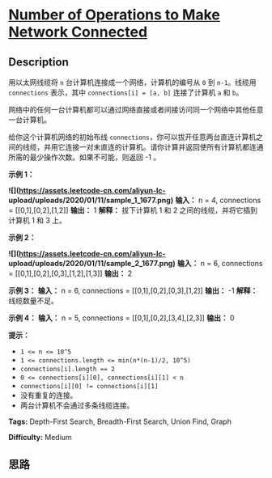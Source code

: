 # [Number of Operations to Make Network Connected][title]

## Description

用以太网线缆将 `n` 台计算机连接成一个网络，计算机的编号从 `0` 到 `n-1`。线缆用 `connections` 表示，其中
`connections[i] = [a, b]` 连接了计算机 `a` 和 `b`。

网络中的任何一台计算机都可以通过网络直接或者间接访问同一个网络中其他任意一台计算机。

给你这个计算机网络的初始布线
`connections`，你可以拔开任意两台直连计算机之间的线缆，并用它连接一对未直连的计算机。请你计算并返回使所有计算机都连通所需的最少操作次数。如果不可能，则返回
-1 。



**示例 1：**

**![](https://assets.leetcode-cn.com/aliyun-lc-
upload/uploads/2020/01/11/sample_1_1677.png)**
            **输入：** n = 4, connections = [[0,1],[0,2],[1,2]]    **输出：** 1    **解释：** 拔下计算机 1 和 2 之间的线缆，并将它插到计算机 1 和 3 上。    

**示例 2：**

**![](https://assets.leetcode-cn.com/aliyun-lc-
upload/uploads/2020/01/11/sample_2_1677.png)**
            **输入：** n = 6, connections = [[0,1],[0,2],[0,3],[1,2],[1,3]]    **输出：** 2    

**示例 3：**
            **输入：** n = 6, connections = [[0,1],[0,2],[0,3],[1,2]]    **输出：** -1    **解释：** 线缆数量不足。    

**示例 4：**
            **输入：** n = 5, connections = [[0,1],[0,2],[3,4],[2,3]]    **输出：** 0    



**提示：**

  * `1 <= n <= 10^5`
  * `1 <= connections.length <= min(n*(n-1)/2, 10^5)`
  * `connections[i].length == 2`
  * `0 <= connections[i][0], connections[i][1] < n`
  * `connections[i][0] != connections[i][1]`
  * 没有重复的连接。
  * 两台计算机不会通过多条线缆连接。


**Tags:** Depth-First Search, Breadth-First Search, Union Find, Graph

**Difficulty:** Medium

## 思路

[title]: https://leetcode-cn.com/problems/number-of-operations-to-make-network-connected
